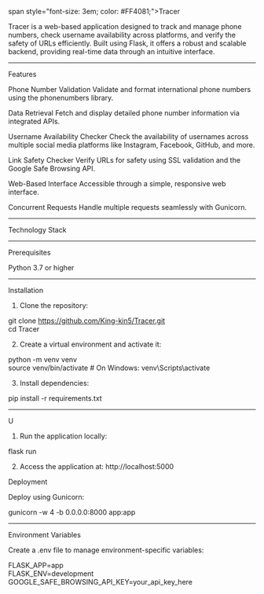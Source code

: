 

span style="font-size: 3em; color: #FF4081;">Tracer</span>

Tracer is a web-based application designed to track and manage phone numbers, check username availability across platforms, and verify the safety of URLs efficiently. Built using Flask, it offers a robust and scalable backend, providing real-time data through an intuitive interface.


---

Features

Phone Number Validation
Validate and format international phone numbers using the phonenumbers library.

Data Retrieval
Fetch and display detailed phone number information via integrated APIs.

Username Availability Checker
Check the availability of usernames across multiple social media platforms like Instagram, Facebook, GitHub, and more.

Link Safety Checker
Verify URLs for safety using SSL validation and the Google Safe Browsing API.

Web-Based Interface
Accessible through a simple, responsive web interface.

Concurrent Requests
Handle multiple requests seamlessly with Gunicorn.



---

Technology Stack


---

Prerequisites

Python 3.7 or higher



---

Installation

1. Clone the repository:

git clone https://github.com/King-kin5/Tracer.git  
cd Tracer


2. Create a virtual environment and activate it:

python -m venv venv  
source venv/bin/activate  # On Windows: venv\Scripts\activate


3. Install dependencies:

pip install -r requirements.txt




---

U

1. Run the application locally:

flask run


2. Access the application at:
http://localhost:5000



Deployment

Deploy using Gunicorn:

gunicorn -w 4 -b 0.0.0.0:8000 app:app


---

Environment Variables

Create a .env file to manage environment-specific variables:

FLASK_APP=app  
FLASK_ENV=development  
GOOGLE_SAFE_BROWSING_API_KEY=your_api_key_here
